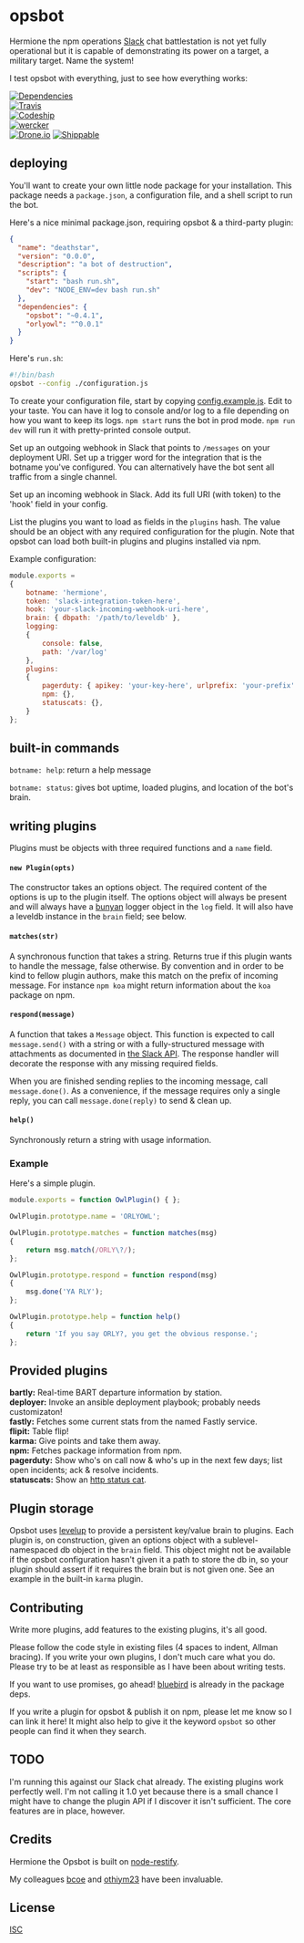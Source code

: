 # opsbot

Hermione the npm operations [Slack](https://slack.com) chat battlestation is not yet fully operational but it is capable of demonstrating its power on a target, a military target. Name the system!

I test opsbot with everything, just to see how everything works:

[![Dependencies](https://david-dm.org/ceejbot/opsbot.png)](https://david-dm.org/ceejbot/opsbot)  
[![Travis](https://secure.travis-ci.org/ceejbot/opsbot.png)](http://travis-ci.org/ceejbot/opsbot)  
[![Codeship](https://www.codeship.io/projects/119680c0-a010-0131-65f3-7aa4d7a4ba13/status?branch=master)](https://www.codeship.io/projects/18162)  
[![wercker](https://app.wercker.com/status/cdbf5a6a3470b50f8de8f03ae7f7a6e8/m/ "wercker status")](https://app.wercker.com/project/bykey/cdbf5a6a3470b50f8de8f03ae7f7a6e8)  
[![Drone.io](https://drone.io/github.com/ceejbot/opsbot/status.png)](https://drone.io/github.com/ceejbot/opsbot/latest)
[![Shippable](https://api.shippable.com/projects/536b73da2c0316950077c7ab/badge/master?nocache=2)](https://www.shippable.com/projects/536b73da2c0316950077c7ab)

## deploying

You'll want to create your own little node package for your installation. This package needs a `package.json`, a configuration file, and a shell script to run the bot.

Here's a nice minimal package.json, requiring opsbot & a third-party plugin:

```json
{
  "name": "deathstar",
  "version": "0.0.0",
  "description": "a bot of destruction",
  "scripts": {
    "start": "bash run.sh",
    "dev": "NODE_ENV=dev bash run.sh"
  },
  "dependencies": {
    "opsbot": "~0.4.1",
    "orlyowl": "^0.0.1"
  }
}
```

Here's `run.sh`:

```bash
#!/bin/bash
opsbot --config ./configuration.js
```

To create your configuration file, start by copying [config.example.js](https://github.com/ceejbot/opsbot/blob/master/config.example.js). Edit to your taste. You can have it log to console and/or log to a file depending on how you want to keep its logs. `npm start` runs the bot in prod mode. `npm run dev` will run it with pretty-printed console output.

Set up an outgoing webhook in Slack that points to `/messages` on your deployment URI. Set up a trigger word for the integration that is the botname you've configured. You can alternatively have the bot sent all traffic from a single channel.

Set up an incoming webhook in Slack. Add its full URI (with token) to the 'hook' field in your config.

List the plugins you want to load as fields in the `plugins` hash. The value should be an object with any required configuration for the plugin. Note that opsbot can load both built-in plugins and plugins installed via npm.

Example configuration:

```javascript
module.exports =
{
    botname: 'hermione',
    token: 'slack-integration-token-here',
    hook: 'your-slack-incoming-webhook-uri-here',
    brain: { dbpath: '/path/to/leveldb' },
    logging:
    {
        console: false,
        path: '/var/log'
    },
    plugins:
    {
        pagerduty: { apikey: 'your-key-here', urlprefix: 'your-prefix' },
        npm: {},
        statuscats: {},
    }
};
```

## built-in commands

`botname: help`: return a help message

`botname: status`: gives bot uptime, loaded plugins, and location of the bot's brain.

## writing plugins

Plugins must be objects with three required functions and a `name` field.

#### `new Plugin(opts)`

The constructor takes an options object. The required content of the options is up to the plugin itself. The options object will always be present and will always have a [bunyan](https://github.com/trentm/node-bunyan) logger object in the `log` field. It will also have a leveldb instance in the `brain` field; see below.

#### `matches(str)`

A synchronous function that takes a string. Returns true if this plugin wants to handle the message, false otherwise. By convention and in order to be kind to fellow plugin authors, make this match on the prefix of incoming message. For instance `npm koa` might return information about the `koa` package on npm.

#### `respond(message)`

A function that takes a `Message` object. This function is expected to call `message.send()` with a string or with a fully-structured message with attachments as documented in [the Slack API](https://api.slack.com/docs/attachments). The response handler will decorate the response with any missing required fields.

When you are finished sending replies to the incoming message, call `message.done()`. As a convenience, if the message requires only a single reply, you can call `message.done(reply)` to send & clean up.

#### `help()`

Synchronously return a string with usage information.

### Example

Here's a simple plugin.

```javascript
module.exports = function OwlPlugin() { };

OwlPlugin.prototype.name = 'ORLYOWL';

OwlPlugin.prototype.matches = function matches(msg)
{
    return msg.match(/ORLY\?/);
};

OwlPlugin.prototype.respond = function respond(msg)
{
    msg.done('YA RLY');
};

OwlPlugin.prototype.help = function help()
{
    return 'If you say ORLY?, you get the obvious response.';
};
```

## Provided plugins

__bartly:__ Real-time BART departure information by station.  
__deployer:__ Invoke an ansible deployment playbook; probably needs customizaton!  
__fastly:__ Fetches some current stats from the named Fastly service.  
__flipit:__ Table flip!  
__karma:__ Give points and take them away.  
__npm:__ Fetches package information from npm.  
__pagerduty:__ Show who's on call now & who's up in the next few days; list open incidents; ack & resolve incidents.  
__statuscats:__ Show an [http status cat](http://httpcats.herokuapp.com).  

## Plugin storage

Opsbot uses [levelup](https://github.com/rvagg/node-levelup) to provide a persistent key/value brain to plugins. Each plugin is, on construction, given an options object with a sublevel-namespaced db object in the `brain` field. This object might not be available if the opsbot configuration hasn't given it a path to store the db in, so your plugin should assert if it requires the brain but is not given one. See an example in the built-in `karma` plugin.

## Contributing

Write more plugins, add features to the existing plugins, it's all good.

Please follow the code style in existing files (4 spaces to indent, Allman bracing). If you write your own plugins, I don't much care what you do. Please try to be at least as responsible as I have been about writing tests.

If you want to use promises, go ahead! [bluebird](https://github.com/petkaantonov/bluebird) is already in the package deps.

If you write a plugin for opsbot & publish it on npm, please let me know so I can link it here! It might also help to give it the keyword `opsbot` so other people can find it when they search.

## TODO

I'm running this against our Slack chat already. The existing plugins work perfectly well. I'm not calling it 1.0 yet because there is a small chance I might have to change the plugin API if I discover it isn't sufficient. The core features are in place, however.

## Credits

Hermione the Opsbot is built on [node-restify](http://mcavage.me/node-restify/).

My colleagues [bcoe](https://github.com/bcoe) and [othiym23](https://github.com/othiym23/) have been invaluable.

## License

[ISC](http://opensource.org/licenses/ISC)
